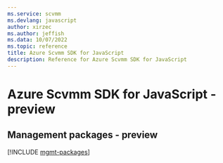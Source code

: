 ```yaml
---
ms.service: scvmm
ms.devlang: javascript
author: xirzec
ms.author: jeffish
ms.data: 10/07/2022
ms.topic: reference
title: Azure Scvmm SDK for JavaScript
description: Reference for Azure Scvmm SDK for JavaScript
---
```

# Azure Scvmm SDK for JavaScript - preview

## Management packages - preview
[!INCLUDE [mgmt-packages](scvmm-mgmt-index.md)]